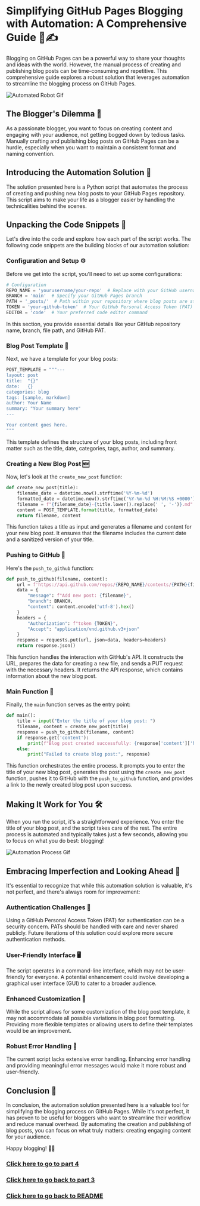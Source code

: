 # Simplifying GitHub Pages Blogging with Automation: A Comprehensive Guide 🤖✍️

Blogging on GitHub Pages can be a powerful way to share your thoughts and ideas with the world. However, the manual process of creating and publishing blog posts can be time-consuming and repetitive. This comprehensive guide explores a robust solution that leverages automation to streamline the blogging process on GitHub Pages.

![Automated Robot Gif](insert_gif_link_here)

## The Blogger's Dilemma 🤔
As a passionate blogger, you want to focus on creating content and engaging with your audience, not getting bogged down by tedious tasks. Manually crafting and publishing blog posts on GitHub Pages can be a hurdle, especially when you want to maintain a consistent format and naming convention.

## Introducing the Automation Solution 🚀
The solution presented here is a Python script that automates the process of creating and pushing new blog posts to your GitHub Pages repository. This script aims to make your life as a blogger easier by handling the technicalities behind the scenes.

## Unpacking the Code Snippets 🧩
Let's dive into the code and explore how each part of the script works. The following code snippets are the building blocks of our automation solution:

### Configuration and Setup ⚙️
Before we get into the script, you'll need to set up some configurations:

```python
# Configuration
REPO_NAME = 'yourusername/your-repo'  # Replace with your GitHub username and repository name
BRANCH = 'main'  # Specify your GitHub Pages branch
PATH = '_posts/'  # Path within your repository where blog posts are stored
TOKEN = 'your-github-token'  # Your GitHub Personal Access Token (PAT)
EDITOR = 'code'  # Your preferred code editor command
```

In this section, you provide essential details like your GitHub repository name, branch, file path, and GitHub PAT.

### Blog Post Template 📝
Next, we have a template for your blog posts:

```python
POST_TEMPLATE = """---
layout: post
title:  "{}"
date:   {}
categories: blog
tags: [sample, markdown]
author: Your Name
summary: "Your summary here"
---

Your content goes here.
"""
```

This template defines the structure of your blog posts, including front matter such as the title, date, categories, tags, author, and summary.

### Creating a New Blog Post 🆕
Now, let's look at the `create_new_post` function:

```python
def create_new_post(title):
    filename_date = datetime.now().strftime('%Y-%m-%d')
    formatted_date = datetime.now().strftime('%Y-%m-%d %H:%M:%S +0000')
    filename = f"{filename_date}-{title.lower().replace(' ', '-')}.md"
    content = POST_TEMPLATE.format(title, formatted_date)
    return filename, content
```

This function takes a title as input and generates a filename and content for your new blog post. It ensures that the filename includes the current date and a sanitized version of your title.

### Pushing to GitHub 🚀
Here's the `push_to_github` function:

```python
def push_to_github(filename, content):
    url = f'https://api.github.com/repos/{REPO_NAME}/contents/{PATH}{filename}'
    data = {
        "message": f"Add new post: {filename}",
        "branch": BRANCH,
        "content": content.encode('utf-8').hex()
    }
    headers = {
        "Authorization": f"token {TOKEN}",
        "Accept": "application/vnd.github.v3+json"
    }
    response = requests.put(url, json=data, headers=headers)
    return response.json()
```

This function handles the interaction with GitHub's API. It constructs the URL, prepares the data for creating a new file, and sends a PUT request with the necessary headers. It returns the API response, which contains information about the new blog post.

### Main Function 🏁
Finally, the `main` function serves as the entry point:

```python
def main():
    title = input("Enter the title of your blog post: ")
    filename, content = create_new_post(title)
    response = push_to_github(filename, content)
    if response.get('content'):
        print(f"Blog post created successfully: {response['content']['html_url']}")
    else:
        print("Failed to create blog post:", response)
```

This function orchestrates the entire process. It prompts you to enter the title of your new blog post, generates the post using the `create_new_post` function, pushes it to GitHub with the `push_to_github` function, and provides a link to the newly created blog post upon success.

## Making It Work for You 🛠️
When you run the script, it's a straightforward experience. You enter the title of your blog post, and the script takes care of the rest. The entire process is automated and typically takes just a few seconds, allowing you to focus on what you do best: blogging!

![Automation Process Gif](insert_gif_link_here)

## Embracing Imperfection and Looking Ahead 🚧
It's essential to recognize that while this automation solution is valuable, it's not perfect, and there's always room for improvement:

### Authentication Challenges 🔐
Using a GitHub Personal Access Token (PAT) for authentication can be a security concern. PATs should be handled with care and never shared publicly. Future iterations of this solution could explore more secure authentication methods.

### User-Friendly Interface 🖥️
The script operates in a command-line interface, which may not be user-friendly for everyone. A potential enhancement could involve developing a graphical user interface (GUI) to cater to a broader audience.

### Enhanced Customization 🧱
While the script allows for some customization of the blog post template, it may not accommodate all possible variations in blog post formatting. Providing more flexible templates or allowing users to define their templates would be an improvement.

### Robust Error Handling 🚫
The current script lacks extensive error handling. Enhancing error handling and providing meaningful error messages would make it more robust and user-friendly.

## Conclusion 📝
In conclusion, the automation solution presented here is a valuable tool for simplifying the blogging process on GitHub Pages. While it's not perfect, it has proven to be useful for bloggers who want to streamline their workflow and reduce manual overhead. By automating the creation and publishing of blog posts, you can focus on what truly matters: creating engaging content for your audience.

Happy blogging! 🚀📝

### [Click here to go to part 4](Part_4.md)
### [Click here to go back to part 3](Part_3.md)
### [Click here to go back to README](https://leenhassan.github.io/Endocrine_blog/)
